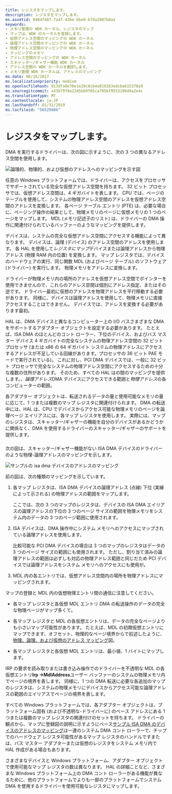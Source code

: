 ```yaml
---
title: レジスタをマップします。
description: レジスタをマップします。
ms.assetid: 0404f487-7a4f-43be-bbe0-b7da2087b8aa
keywords:
- メモリ管理の WDK カーネル、レジスタのマップ
- マップは、WDK のカーネルを登録します。
- 仮想アドレス空間のマッピングの WDK カーネル
- 論理アドレス空間のマッピングの WDK カーネル
- 物理アドレス空間のマッピングの WDK カーネル
- マッピングのメモリ
- アドレス空間のマッピングの WDK カーネル
- スキャッター/ギャザー機能 WDK カーネル
- アドレス空間の WDK カーネルを翻訳します。
- メモリ管理 WDK カーネルは、アドレスのマッピング
ms.date: 06/16/2017
ms.localizationpriority: medium
ms.openlocfilehash: 913dfa0e70e1e20c8cb4a819263edcbab15378a9
ms.sourcegitcommit: a33b7978e22d5bb9f65ca7056f955319049a2e4c
ms.translationtype: MT
ms.contentlocale: ja-JP
ms.lasthandoff: 01/31/2019
ms.locfileid: "56529886"
---
```

# <a name="map-registers"></a>レジスタをマップします。





DMA を実行するドライバーは、次の図に示すように、次の 3 つの異なるアドレス空間を使用します。

![論理的、物理的、および仮想のアドレスへのマッピングを示す図](images/3addrspc.png)

任意の Windows プラットフォームでは、ドライバーは、アクセスをプロセッサでサポートされている完全な仮想アドレス空間を持ちます。 32 ビット プロセッサでは、仮想アドレス空間は、4 ギガバイトを表します。 CPU では、ページのテーブルを使用して、システムの物理アドレス空間のアドレスを仮想アドレス空間のアドレスを変換します。 各ページ テーブル エントリ (PTE) は、必要な場合に、ページング操作の結果として、物理メモリのページに仮想メモリの 1 つのページをマップします。 MDL (メモリ記述子のリスト) は、ドライバーの DMA 操作に関連付けられているバッファーのようなマッピングを提供します。

デバイスは、システムの完全な仮想アドレス空間にアクセスする機能によって異なります。 デバイスは、論理 (デバイス) のアドレス空間のアドレスを使用します。 各 HAL を使用して*レジスタにマップ*デバイスまたは論理アドレスから物理アドレス (物理 RAM 内の位置) を変換します。 マップ レジスタでは、デバイスのハードウェアの実行、同じ関数 MDL (およびページ テーブル) のソフトウェア (ドライバー) を実行します。 物理メモリをアドレスに変換します。

ドライバーが物理メモリ内の場所のアドレスを仮想アドレス空間でポインターを使用できませんので、これらのアドレス空間は個別にアドレス指定、またはその逆です。 ドライバー最初に仮想のアドレスを物理アドレスを平行移動する必要があります。 同様に、デバイスは論理アドレスを使用して、物理メモリに直接アクセスすることはできません。 デバイスでは、アドレスを変換する必要があります最初。

HAL は、DMA デバイスと異なるコンピューター上の I/O バスさまざまな DMA をサポートするアダプター オブジェクトを設定する必要があります。 たとえば、ISA DMA のほとんどのコント ローラー、下位のデバイス、およびバス マスター デバイス 4 ギガバイトの完全なシステムの物理アドレス空間の 32 ビット プロセッサ (または x86 の 64 ギガバイト システムの物理アドレスにアクセスするアドレスが不足している回線があります。プロセッサの 36 ビット PAE モードで実行されている)。 これに対し、PCI DMA デバイスでは、一般に 32 ビット プロセッサで完全なシステムの物理アドレス空間にアクセスするための十分な複数の住所があります。 そのため、すべての HAL はの間のマッピングを提供します。、*論理アドレス*DMA デバイスにアクセスできる範囲と*物理アドレス*の各コンピューターの範囲。

各アダプター オブジェクトは、転送されるデータの量と使用可能なメモリの量に応じて、1 つまたは複数のマップ レジスタに関連付けられます。 DMA の転送中には、HAL は、CPU でデバイスからアクセス可能な物理メモリのページを論理ページ エイリアスには、各マップ レジスタを使用します。 実際には、マップのレジスタは、スキャッター/ギャザーの機能を自分のデバイスがあるかどうかに関係なく、DMA を使用するドライバーのスキャッター/ギャザーのサポートを提供します。

### <a href="" id="address-mapping-for-a-sample-isa-dma-device"></a>

次の図は、スキャッター/ギャザー機能がない ISA DMA デバイスのドライバーのような物理-論理アドレスのマッピングを示します。

![サンプルの isa dma デバイスのアドレスのマッピング](images/3dmapreg.png)

前の図は、次の種類のマッピングを示しています。

1.  各マップ レジスタは、ISA DMA デバイスの論理アドレス (点線) 下位 (実線によって示される) の物理アドレスの範囲をマップします。

    ここでは、次の 3 つのマップのレジスタは、デバイスの ISA DMA エイリアスの論理アドレスの下位の 3 つのページ サイズの範囲を物理メモリをシステム内のデータの 3 つのページ範囲に使用されます。

2.  ISA デバイスは、DMA 操作中にシステム メモリへのアクセスにマップされている論理アドレスを使用します。

    比較可能な PCI DMA デバイスの場合は 3 つのマップのレジスタはデータの 3 つのページ サイズの範囲にも使用されます。 ただし、割り当て済みの論理アドレスの範囲は必ずしも対応の物理アドレス範囲と同じだため PCI デバイスでは論理アドレスをシステム メモリへのアクセスにも使用が。

3.  MDL 内の各エントリでは、仮想アドレス空間内の場所を物理アドレスにマッピングされます。

マップの登録と MDL 内の仮想物理エントリ間の通信に注意してください。

-   各マップ レジスタと各仮想 MDL エントリ DMA の転送操作のデータの完全な物理ページがマップ多くて。

-   各マップ レジスタと MDL の各仮想エントリは、データの完全なページよりも小さいマップ可能性があります。 たとえば、MDL の初期仮想エントリにマップできます、オフセット、物理的なページ境界からで前述したように、[物理、論理、および仮想のアドレス マッピング](#physical-logical-and-virtual-address-mappings)図。

-   各マップ レジスタと各仮想 MDL エントリは、最小値、1 バイトにマップします。

IRP の要求を読み取りまたは書き込み操作でのドライバーを不透明な MDL の各仮想エントリ**Irp -&gt;MdlAddress**ユーザー バッファーのシステムの物理メモリ内でページの境界を表します。 同様に、1 つの DMA 転送に必要な各追加のマップのレジスタは、システムの物理メモリにデバイスからアクセス可能な論理アドレスの範囲のエイリアスでページの境界を表します。

すべての Windows プラットフォームでは、各アダプター オブジェクトは、プラットフォーム固有 (および不透明な-ドライバーに) のベース アドレスにある 1 つまたは複数のマップ レジスタの関連付けのセットを持ちます。 ドライバーの観点から、マップに登録図の説明に示すようにベース[サンプル ISA DMA のデバイスのアドレスのマッピング](#address-mapping-for-a-sample-isa-dma-device)は一連のシステム DMA コント ローラーで、チップでのハードウェア レジスタ可能性があるマップ レジスタのハンドルですまたは、バス マスター アダプターまたは仮想のレジスタをシステム メモリ内で HAL 作成がある場合もあります。

さまざまなデバイスと Windows プラットフォーム、アダプター オブジェクトで使用可能なマップ レジスタの数は異なります。 HAL の詳細ことなど、さまざまな Windows プラットフォーム上の DMA コント ローラーがある機能が異なるために、他のプラットフォームでよりも一部のプラットフォームでシステム DMA を使用するドライバーを使用可能なレジスタにマップします。

 

 




